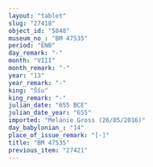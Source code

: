 ```yaml
---
layout: "tablet"
slug: "27418"
object_id: "5848"
museum_no_: "BM 47535"
period: "ENB"
day_remark: "-"
month: "VIII"
month_remark: "-"
year: "13"
year_remark: "-"
king: "Ššu"
king_remark: "-"
julian_date: "655 BCE"
julian_date_year: "655"
imported: "Melanie Gross (26/05/2016)"
day_babylonian_: "14"
place_of_issue_remark: "[-]"
title: "BM 47535"
previous_item: "27421"
---
```

